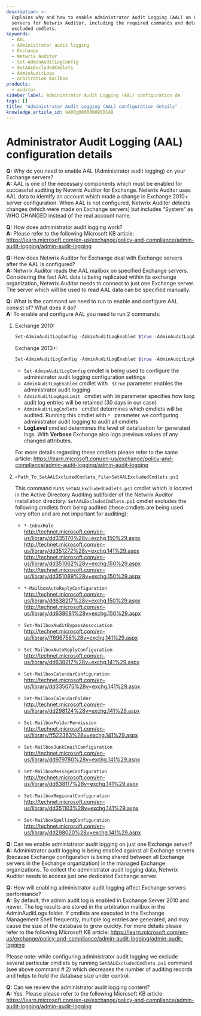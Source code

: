 ```yaml
---
description: >-
  Explains why and how to enable Administrator Audit Logging (AAL) on Exchange
  servers for Netwrix Auditor, including the required commands and details about
  excluded cmdlets.
keywords:
  - AAL
  - Administrator audit logging
  - Exchange
  - Netwrix Auditor
  - Set-AdminAuditLogConfig
  - SetAALExcludedCmdlets
  - AdminAuditLogs
  - arbitration mailbox
products:
  - auditor
sidebar_label: Administrator Audit Logging (AAL) configuration de
tags: []
title: "Administrator Audit Logging (AAL) configuration details"
knowledge_article_id: kA00g000000H9SDCA0
---
```


# Administrator Audit Logging (AAL) configuration details

**Q:** Why do you need to enable AAL (Administrator audit logging) on your Exchange servers?  
**A:** AAL is one of the necessary components which must be enabled for successful auditing by Netwrix Auditor for Exchange. Netwrix Auditor uses AAL data to identify an account which made a change in Exchange 2010+ server configuration. When AAL is not configured, Netwrix Auditor detects changes (which were made on Exchange servers) but includes “System” as WHO CHANGED instead of the real account name.

**Q:** How does administrator audit logging work?  
**A:** Please refer to the following Microsoft KB article: https://learn.microsoft.com/en-us/exchange/policy-and-compliance/admin-audit-logging/admin-audit-logging

**Q:** How does Netwrix Auditor for Exchange deal with Exchange servers after the AAL is configured?  
**A:** Netwrix Auditor reads the AAL mailbox on specified Exchange servers. Considering the fact AAL data is being replicated within its exchange organization, Netwrix Auditor needs to connect to just one Exchange server. The server which will be used to read AAL data can be specified manually.

**Q:** What is the command we need to run to enable and configure AAL consist of? What does it do?  
**A:** To enable and configure AAL you need to run 2 commands:

1. Exchange 2010:
   ```powershell
   Set-AdminAuditLogConfig -AdminAuditLogEnabled $true -AdminAuditLogAgeLimit 30 -AdminAuditLogCmdlets *
   ```

   Exchange 2013+:
   ```powershell
   Set-AdminAuditLogConfig -AdminAuditLogEnabled $true -AdminAuditLogAgeLimit 30 -AdminAuditLogCmdlets * -LogLevel Verbose
   ```

   - `Set-AdminAuditLogConfig` cmdlet is being used to configure the administrator audit logging configuration settings  
   - `AdminAuditLogEnabled` cmdlet with ` $true` parameter enables the administrator audit logging  
   - `AdminAuditLogAgeLimit ` cmdlet with `30` parameter specifies how long audit log entries will be retained (30 days in our case)  
   - `AdminAuditLogCmdlets ` cmdlet determines which cmdlets will be audited. Running this cmdlet with `* ` parameter we configuring administrator audit logging to audit all cmdlets  
   - **LogLevel** cmdled determines the level of detalization for generated logs. With **Verbose** Exchange also logs previous values of any changed attributes.  

   For more details regarding these cmdlets please refer to the same article: https://learn.microsoft.com/en-us/exchange/policy-and-compliance/admin-audit-logging/admin-audit-logging

2. `<Path_To_SetAALExcludedCmdlets_File>SetAALExcludedCmdlets.ps1`  

   This command runs `SetAALExcludedCmdlets.ps1` cmdlet which is located in the Active Directory Auditing subfolder of the Netwrix Auditor installation directory. `SetAALExcludedCmdlets.ps1` cmdlet excludes the following cmdlets from being audited (these cmdlets are being used very often and are not important for auditing):

   - `*-InboxRule`  
     http://technet.microsoft.com/en-us/library/dd335170%28v=exchg.150%29.aspx  
     http://technet.microsoft.com/en-us/library/dd351272%28v=exchg.141%29.aspx  
     http://technet.microsoft.com/en-us/library/dd351062%28v=exchg.150%29.aspx  
     http://technet.microsoft.com/en-us/library/dd351089%28v=exchg.150%29.aspx

   - `*-MailboxAutoReplyConfiguration`  
     http://technet.microsoft.com/en-us/library/dd638217%28v=exchg.150%29.aspx  
     http://technet.microsoft.com/en-us/library/dd638081%28v=exchg.150%29.aspx

   - `Set-MailboxAuditBypassAssociation`  
     http://technet.microsoft.com/en-us/library/ff696758%28v=exchg.141%29.aspx

   - `Set-MailboxAutoReplyConfiguration`  
     http://technet.microsoft.com/en-us/library/dd638217%28v=exchg.141%29.aspx

   - `Set-MailboxCalendarConfiguration`  
     http://technet.microsoft.com/en-us/library/dd335075%28v=exchg.141%29.aspx

   - `Set-MailboxCalendarFolder`  
     http://technet.microsoft.com/en-us/library/dd298124%28v=exchg.141%29.aspx

   - `Set-MailboxFolderPermission`  
     http://technet.microsoft.com/en-us/library/ff522363%28v=exchg.141%29.aspx

   - `Set-MailboxJunkEmailConfiguration`  
     http://technet.microsoft.com/en-us/library/dd979780%28v=exchg.141%29.aspx

   - `Set-MailboxMessageConfiguration`  
     http://technet.microsoft.com/en-us/library/dd638117%28v=exchg.141%29.aspx

   - `Set-MailboxRegionalConfiguration`  
     http://technet.microsoft.com/en-us/library/dd351103%28v=exchg.141%29.aspx

   - `Set-MailboxSpellingConfiguration`  
     http://technet.microsoft.com/en-us/library/dd298020%28v=exchg.141%29.aspx

**Q:**  Can we enable administrator audit logging on just one Exchange server?  
**A:** Administrator audit logging is being enabled against all Exchange servers (because Exchange configuration is being shared between all Exchange servers in the Exchange organization) in the managed Exchange organizations. To collect the administrator audit logging data, Netwrix Auditor needs to access just one dedicated Exchange server.

**Q:** How will enabling administrator audit logging affect Exchange servers performance?  
**A:** By default, the admin audit log is enabled in Exchange Server 2010 and newer. The log results are stored in the arbitration mailbox in the AdminAuditLogs folder. If cmdlets are executed in the Exchange Management Shell frequently, multiple log entries are generated, and may cause the size of the database to grow quickly. For more details please refer to the following Microsoft KB article: https://learn.microsoft.com/en-us/exchange/policy-and-compliance/admin-audit-logging/admin-audit-logging

Please note: while configuring administrator audit logging we exclude several particular cmdlets by running `SetAALExcludedCmdlets.ps1` command (see above command # 2) which decreases the number of auditing records and helps to hold the database size under control.

**Q:** Can we review the administrator audit logging content?  
**A:** Yes. Please please refer to the following Microsoft KB article: https://learn.microsoft.com/en-us/exchange/policy-and-compliance/admin-audit-logging/admin-audit-logging
